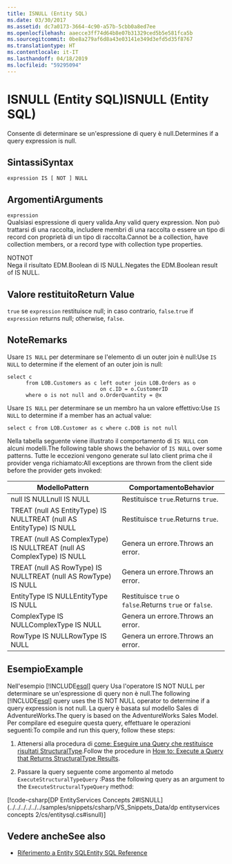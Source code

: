 ```yaml
---
title: ISNULL (Entity SQL)
ms.date: 03/30/2017
ms.assetid: dc7a0173-3664-4c90-a57b-5cbb0a8ed7ee
ms.openlocfilehash: aaecce3ff74d64b8e07b31329ced5b5e581fca5b
ms.sourcegitcommit: 0be8a279af6d8a43e03141e349d3efd5d35f8767
ms.translationtype: HT
ms.contentlocale: it-IT
ms.lasthandoff: 04/18/2019
ms.locfileid: "59295094"
---
```

# <a name="isnull-entity-sql"></a><span data-ttu-id="103e8-102">ISNULL (Entity SQL)</span><span class="sxs-lookup"><span data-stu-id="103e8-102">ISNULL (Entity SQL)</span></span>
<span data-ttu-id="103e8-103">Consente di determinare se un'espressione di query è null.</span><span class="sxs-lookup"><span data-stu-id="103e8-103">Determines if a query expression is null.</span></span>  
  
## <a name="syntax"></a><span data-ttu-id="103e8-104">Sintassi</span><span class="sxs-lookup"><span data-stu-id="103e8-104">Syntax</span></span>  
  
```  
expression IS [ NOT ] NULL  
```  
  
## <a name="arguments"></a><span data-ttu-id="103e8-105">Argomenti</span><span class="sxs-lookup"><span data-stu-id="103e8-105">Arguments</span></span>  
 `expression`  
 <span data-ttu-id="103e8-106">Qualsiasi espressione di query valida.</span><span class="sxs-lookup"><span data-stu-id="103e8-106">Any valid query expression.</span></span> <span data-ttu-id="103e8-107">Non può trattarsi di una raccolta, includere membri di una raccolta o essere un tipo di record con proprietà di un tipo di raccolta.</span><span class="sxs-lookup"><span data-stu-id="103e8-107">Cannot be a collection, have collection members, or a record type with collection type properties.</span></span>  
  
 <span data-ttu-id="103e8-108">NOT</span><span class="sxs-lookup"><span data-stu-id="103e8-108">NOT</span></span>  
 <span data-ttu-id="103e8-109">Nega il risultato EDM.Boolean di IS NULL.</span><span class="sxs-lookup"><span data-stu-id="103e8-109">Negates the EDM.Boolean result of IS NULL.</span></span>  
  
## <a name="return-value"></a><span data-ttu-id="103e8-110">Valore restituito</span><span class="sxs-lookup"><span data-stu-id="103e8-110">Return Value</span></span>  
 <span data-ttu-id="103e8-111">`true` se `expression` restituisce null; in caso contrario, `false`.</span><span class="sxs-lookup"><span data-stu-id="103e8-111">`true` if `expression` returns null; otherwise, `false`.</span></span>  
  
## <a name="remarks"></a><span data-ttu-id="103e8-112">Note</span><span class="sxs-lookup"><span data-stu-id="103e8-112">Remarks</span></span>  
 <span data-ttu-id="103e8-113">Usare `IS NULL` per determinare se l'elemento di un outer join è null:</span><span class="sxs-lookup"><span data-stu-id="103e8-113">Use `IS NULL` to determine if the element of an outer join is null:</span></span>  
  
```  
select c   
      from LOB.Customers as c left outer join LOB.Orders as o   
                              on c.ID = o.CustomerID    
      where o is not null and o.OrderQuantity = @x  
```  
  
 <span data-ttu-id="103e8-114">Usare `IS NULL` per determinare se un membro ha un valore effettivo:</span><span class="sxs-lookup"><span data-stu-id="103e8-114">Use `IS NULL` to determine if a member has an actual value:</span></span>  
  
```  
select c from LOB.Customer as c where c.DOB is not null  
```  
  
 <span data-ttu-id="103e8-115">Nella tabella seguente viene illustrato il comportamento di `IS NULL` con alcuni modelli.</span><span class="sxs-lookup"><span data-stu-id="103e8-115">The following table shows the behavior of `IS NULL` over some patterns.</span></span> <span data-ttu-id="103e8-116">Tutte le eccezioni vengono generate sul lato client prima che il provider venga richiamato:</span><span class="sxs-lookup"><span data-stu-id="103e8-116">All exceptions are thrown from the client side before the provider gets invoked:</span></span>  
  
|<span data-ttu-id="103e8-117">Modello</span><span class="sxs-lookup"><span data-stu-id="103e8-117">Pattern</span></span>|<span data-ttu-id="103e8-118">Comportamento</span><span class="sxs-lookup"><span data-stu-id="103e8-118">Behavior</span></span>|  
|-------------|--------------|  
|<span data-ttu-id="103e8-119">null IS NULL</span><span class="sxs-lookup"><span data-stu-id="103e8-119">null IS NULL</span></span>|<span data-ttu-id="103e8-120">Restituisce `true`.</span><span class="sxs-lookup"><span data-stu-id="103e8-120">Returns `true`.</span></span>|  
|<span data-ttu-id="103e8-121">TREAT (null AS EntityType) IS NULL</span><span class="sxs-lookup"><span data-stu-id="103e8-121">TREAT (null AS EntityType) IS NULL</span></span>|<span data-ttu-id="103e8-122">Restituisce `true`.</span><span class="sxs-lookup"><span data-stu-id="103e8-122">Returns `true`.</span></span>|  
|<span data-ttu-id="103e8-123">TREAT (null AS ComplexType) IS NULL</span><span class="sxs-lookup"><span data-stu-id="103e8-123">TREAT (null AS ComplexType) IS NULL</span></span>|<span data-ttu-id="103e8-124">Genera un errore.</span><span class="sxs-lookup"><span data-stu-id="103e8-124">Throws an error.</span></span>|  
|<span data-ttu-id="103e8-125">TREAT (null AS RowType) IS NULL</span><span class="sxs-lookup"><span data-stu-id="103e8-125">TREAT (null AS RowType) IS NULL</span></span>|<span data-ttu-id="103e8-126">Genera un errore.</span><span class="sxs-lookup"><span data-stu-id="103e8-126">Throws an error.</span></span>|  
|<span data-ttu-id="103e8-127">EntityType IS NULL</span><span class="sxs-lookup"><span data-stu-id="103e8-127">EntityType IS NULL</span></span>|<span data-ttu-id="103e8-128">Restituisce `true` o `false`.</span><span class="sxs-lookup"><span data-stu-id="103e8-128">Returns `true` or `false`.</span></span>|  
|<span data-ttu-id="103e8-129">ComplexType IS NULL</span><span class="sxs-lookup"><span data-stu-id="103e8-129">ComplexType IS NULL</span></span>|<span data-ttu-id="103e8-130">Genera un errore.</span><span class="sxs-lookup"><span data-stu-id="103e8-130">Throws an error.</span></span>|  
|<span data-ttu-id="103e8-131">RowType IS NULL</span><span class="sxs-lookup"><span data-stu-id="103e8-131">RowType IS NULL</span></span>|<span data-ttu-id="103e8-132">Genera un errore.</span><span class="sxs-lookup"><span data-stu-id="103e8-132">Throws an error.</span></span>|  
  
## <a name="example"></a><span data-ttu-id="103e8-133">Esempio</span><span class="sxs-lookup"><span data-stu-id="103e8-133">Example</span></span>  
 <span data-ttu-id="103e8-134">Nell'esempio [!INCLUDE[esql](../../../../../../includes/esql-md.md)] query Usa l'operatore IS NOT NULL per determinare se un'espressione di query non è null.</span><span class="sxs-lookup"><span data-stu-id="103e8-134">The following [!INCLUDE[esql](../../../../../../includes/esql-md.md)] query uses the IS NOT NULL operator to determine if a query expression is not null.</span></span> <span data-ttu-id="103e8-135">La query è basata sul modello Sales di AdventureWorks.</span><span class="sxs-lookup"><span data-stu-id="103e8-135">The query is based on the AdventureWorks Sales Model.</span></span> <span data-ttu-id="103e8-136">Per compilare ed eseguire questa query, effettuare le operazioni seguenti:</span><span class="sxs-lookup"><span data-stu-id="103e8-136">To compile and run this query, follow these steps:</span></span>  
  
1. <span data-ttu-id="103e8-137">Attenersi alla procedura di [come: Eseguire una Query che restituisce risultati StructuralType](../../../../../../docs/framework/data/adonet/ef/how-to-execute-a-query-that-returns-structuraltype-results.md).</span><span class="sxs-lookup"><span data-stu-id="103e8-137">Follow the procedure in [How to: Execute a Query that Returns StructuralType Results](../../../../../../docs/framework/data/adonet/ef/how-to-execute-a-query-that-returns-structuraltype-results.md).</span></span>  
  
2. <span data-ttu-id="103e8-138">Passare la query seguente come argomento al metodo `ExecuteStructuralTypeQuery` :</span><span class="sxs-lookup"><span data-stu-id="103e8-138">Pass the following query as an argument to the `ExecuteStructuralTypeQuery` method:</span></span>  
  
 [!code-csharp[DP EntityServices Concepts 2#ISNULL](../../../../../../samples/snippets/csharp/VS_Snippets_Data/dp entityservices concepts 2/cs/entitysql.cs#isnull)]  
  
## <a name="see-also"></a><span data-ttu-id="103e8-139">Vedere anche</span><span class="sxs-lookup"><span data-stu-id="103e8-139">See also</span></span>

- [<span data-ttu-id="103e8-140">Riferimento a Entity SQL</span><span class="sxs-lookup"><span data-stu-id="103e8-140">Entity SQL Reference</span></span>](../../../../../../docs/framework/data/adonet/ef/language-reference/entity-sql-reference.md)

